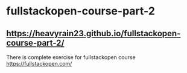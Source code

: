 # fullstackopen-course-part-2

## https://heavyrain23.github.io/fullstackopen-course-part-2/

There is complete exercise for fullstackopen course
https://fullstackopen.com/
